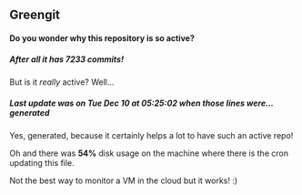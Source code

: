 ## Greengit

#### Do you wonder why this repository is so active?

##### After all it has 7233 commits!

But is it *really* active? Well...

##### Last update was on Tue Dec 10 at 05:25:02 when those lines were... generated

Yes, generated, because it certainly helps a lot to have such an active repo!

Oh and there was **54%** disk usage on the machine
where there is the cron updating this file.

Not the best way to monitor a VM in the cloud but it works! :)
